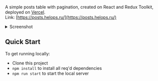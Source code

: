 A simple posts table with pagination, created on React and Redux Toolkit, deployed on [Vercel](https://vercel.com?utm_source=Craigary&utm_campaign=oss).<br>
Link: [https://posts.helops.ru/](https://posts.helops.ru/)

<details>
  <summary>Screenshot</summary>
  <p align="center">
    <img src="https://i.ibb.co/9rZpLPt/image.png">
  </p>
</details>

## Quick Start

To get running locally:
- Clone this project
- `npm install` to install all req'd dependencies
- `npm run start` to start the local server